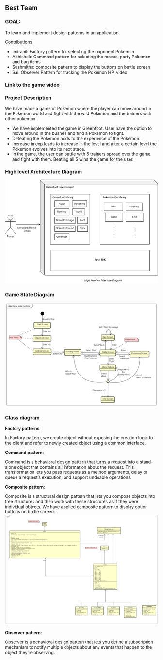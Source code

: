 ## Best Team

### GOAL:

To learn and implement design patterns in an application.

Contributions:

* Indranil: Factory pattern for selecting the opponent Pokemon
* Abhishek: Command pattern for selecting the moves, party Pokemon and bag items
* Sushmitha: composite pattern to display the buttons on battle screen
* Sai: Observer Pattern for tracking the Pokemon HP, video


### Link to the game video

### Project Description

We have made a game of Pokemon where the player can move around in the Pokemon world and fight with the wild Pokemon and the trainers with other pokemon.

* We have implemented the game in Greenfoot. User have the option to move around in the bushes and find a Pokemon to fight.
* Defeating the Pokemon adds to the experience of the Pokemon.
* Increase in exp leads to increase in the level and after a certain level the Pokemon evolves into its next stage.
* In the game, the user can battle with 5 trainers spread over the game and fight with them. Beating all 5 wins the game for the user.
### High level Architecture Diagram
<img src="https://github.com/nguyensjsu/fa22-202-best-team/blob/64292391ca255863de7481e06b10e0c46e3dae84/High%20level%20Architecture%20diagram.png" />

### Game State Diagram
<img src="https://github.com/nguyensjsu/fa22-202-best-team/blob/abfaa39c36cd704e8122477bcb0ff1cad4ca4c99/Game%20state%20machine.png" />

### Class diagram

**Factory patterns**:

In Factory pattern, we create object without exposing the creation logic to the client and refer to newly created object using a common interface.

**Command pattern**:

Command is a behavioral design pattern that turns a request into a stand-alone object that contains all information about the request. This transformation lets you pass requests as a method arguments, delay or queue a request’s execution, and support undoable operations.

**Composite pattern**:

Composite is a structural design pattern that lets you compose objects into tree structures and then work with these structures as if they were individual objects.
We have applied composite pattern to display option buttons on battle screen.
<img src="https://github.com/nguyensjsu/fa22-202-best-team/blob/682e1855919fc2ec238f906493092a1810b6ba19/Composite%20Pattern.png" />

**Observer pattern**:

Observer is a behavioral design pattern that lets you define a subscription mechanism to notify multiple objects about any events that happen to the object they’re observing.

